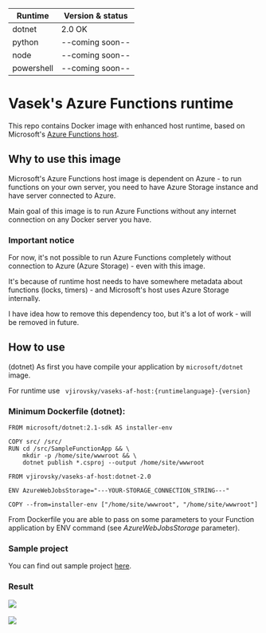 |Runtime|Version & status|
|---|---|
|dotnet| 2.0 OK |
|python| --coming soon-- |
|node| --coming soon-- |
|powershell| --coming soon-- |

# Vasek's Azure Functions runtime


This repo contains Docker image with enhanced host runtime, based on Microsoft's [Azure Functions host](https://github.com/Azure/azure-functions-host). 

## Why to use this image

Microsoft's Azure Functions host image is dependent on Azure - to run functions on your own server, you need to have Azure Storage instance and have server connected to Azure. 

Main goal of this image is to run Azure Functions without any internet connection on any Docker server you have.

### Important notice

For now, it's not possible to run Azure Functions completely without connection to Azure (Azure Storage) - even with this image.

It's because of runtime host needs to have somewhere metadata about functions (locks, timers) - and Microsoft's host uses Azure Storage internally.

I have idea how to remove this dependency too, but it's a lot of work - will be removed in future.

## How to use

(dotnet) As first you have compile your application by ```microsoft/dotnet``` image.

For runtime use ``` vjirovsky/vaseks-af-host:{runtimelanguage}-{version}```

### Minimum Dockerfile (dotnet):

```docker
FROM microsoft/dotnet:2.1-sdk AS installer-env

COPY src/ /src/
RUN cd /src/SampleFunctionApp && \
    mkdir -p /home/site/wwwroot && \
    dotnet publish *.csproj --output /home/site/wwwroot

FROM vjirovsky/vaseks-af-host:dotnet-2.0

ENV AzureWebJobsStorage="---YOUR-STORAGE_CONNECTION_STRING---"

COPY --from=installer-env ["/home/site/wwwroot", "/home/site/wwwroot"]
```

From Dockerfile you are able to pass on some parameters to your Function application by ENV command (see <i>AzureWebJobsStorage</i> parameter).

### Sample project 

You can find out sample project [here](https://github.com/vjirovsky/docker-vaseks-af-host-sample).

### Result
<img src="https://user-images.githubusercontent.com/2659294/49704046-e3b71100-fc0d-11e8-9c27-c738485f7308.png">
<br /><br />
<img src="https://user-images.githubusercontent.com/2659294/49737517-6632e580-fc8d-11e8-9f0c-81f3c11b3a46.png">